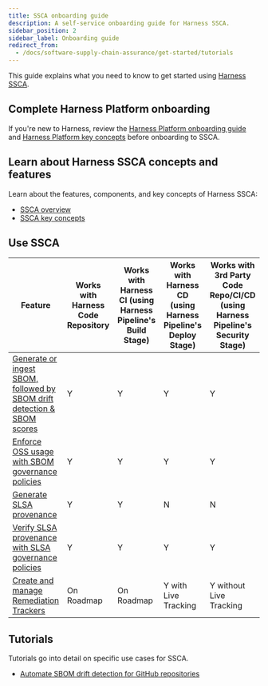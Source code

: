 ```yaml
---
title: SSCA onboarding guide
description: A self-service onboarding guide for Harness SSCA.
sidebar_position: 2
sidebar_label: Onboarding guide
redirect_from:
  - /docs/software-supply-chain-assurance/get-started/tutorials
---
```


This guide explains what you need to know to get started using [Harness SSCA](./overview.md).

## Complete Harness Platform onboarding

If you're new to Harness, review the [Harness Platform onboarding guide](/docs/platform/get-started/onboarding-guide) and [Harness Platform key concepts](/docs/platform/get-started/key-concepts) before onboarding to SSCA.

## Learn about Harness SSCA concepts and features

Learn about the features, components, and key concepts of Harness SSCA:

* [SSCA overview](./overview.md)
* [SSCA key concepts](./key-concepts.md)

## Use SSCA

| **Feature** | **Works with Harness Code Repository** | **Works with Harness CI (using Harness Pipeline's Build Stage)**   | **Works with Harness CD (using Harness Pipeline's Deploy Stage)** | **Works with 3rd Party Code Repo/CI/CD (using Harness Pipeline's Security Stage)**  |
|--|--|--|--|--|
|[Generate or ingest SBOM, followed by SBOM drift detection & SBOM scores](/docs/category/generate-or-ingest-sbom) | Y | Y | Y | Y |
|[Enforce OSS usage with SBOM governance policies](/docs/category/enforce-ssca-policies) | Y | Y | Y | Y |
|[Generate SLSA provenance](/docs/software-supply-chain-assurance/slsa/generate-slsa) | Y | Y | N | N |
|[Verify SLSA provenance with SLSA governance policies](/docs/software-supply-chain-assurance/slsa/verify-slsa) | Y | Y | Y | Y |
|[Create and manage Remediation Trackers](/docs/category/remediation-tracker) | On Roadmap | On Roadmap | Y with Live Tracking | Y without Live Tracking |

## Tutorials

Tutorials go into detail on specific use cases for SSCA.

* [Automate SBOM drift detection for GitHub repositories](/docs/software-supply-chain-assurance/sbom/automate-sbom-drift-detection)
